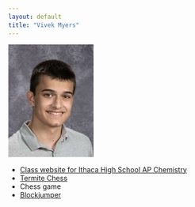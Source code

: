 ```yaml
---
layout: default
title: "Vivek Myers"
---
```

![Vivek Myers](pictures/vivek-myers-2017.jpg)

- [Class website for Ithaca High School AP Chemistry](http://www.tuorichem.com)
- [Termite Chess](http://kbam.net/termite)
- Chess game
- [Blockjumper](https://vm0.neocities.org/block-jumper.html)

